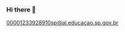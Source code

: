 ### Hi there 👋

<!--
**Gijotak/Gijotak** is a ✨ _special_ ✨ repository because its `README.md` (this file) appears on your GitHub profile.
°Meu nome é Gijotak
°Estou me desenvolvendo na linguagem JavaScript
°Utilizo este espaço para compartilhamento dos meus projetos.
-->
00001233928910sp@al.educacao.sp.gov.br
